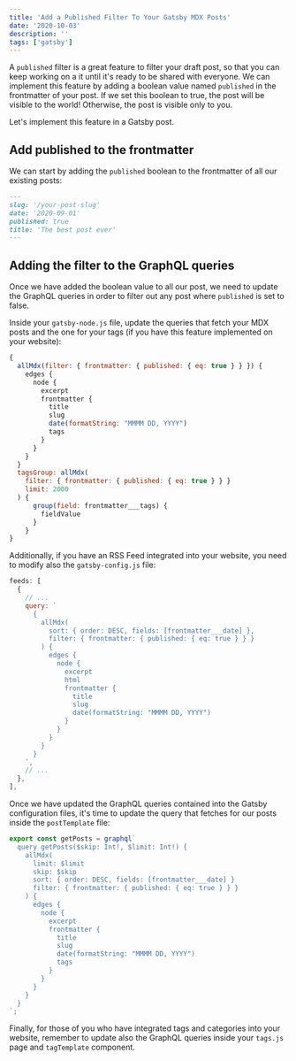 ```yaml
---
title: 'Add a Published Filter To Your Gatsby MDX Posts'
date: '2020-10-03'
description: ''
tags: ['gatsby']
---
```


A `published` filter is a great feature to filter your draft post, so that you can keep working on a it until it's ready to be shared with everyone.
We can implement this feature by adding a boolean value named `published` in the frontmatter of your post.
If we set this boolean to true, the post will be visible to the world! Otherwise, the post is visible only to you.

Let's implement this feature in a Gatsby post.

## Add published to the frontmatter

We can start by adding the `published` boolean to the frontmatter of all our existing posts:

```markdown
---
slug: '/your-post-slug'
date: '2020-09-01'
published: true
title: 'The best post ever'
---
```

## Adding the filter to the GraphQL queries

Once we have added the boolean value to all our post, we need to update the GraphQL queries in order to filter out any post where `published` is set to false.

Inside your `gatsby-node.js` file, update the queries that fetch your MDX posts and the one for your tags (if you have this feature implemented on your website):

```js
{
  allMdx(filter: { frontmatter: { published: { eq: true } } }) {
    edges {
      node {
        excerpt
        frontmatter {
          title
          slug
          date(formatString: "MMMM DD, YYYY")
          tags
        }
      }
    }
  }
  tagsGroup: allMdx(
    filter: { frontmatter: { published: { eq: true } } }
    limit: 2000
  ) {
      group(field: frontmatter___tags) {
        fieldValue
      }
    }
}
```

Additionally, if you have an RSS Feed integrated into your website, you need to modify also the `gatsby-config.js` file:

```js
feeds: [
  {
    // ...
    query: `
      {
        allMdx(
          sort: { order: DESC, fields: [frontmatter___date] },
          filter: { frontmatter: { published: { eq: true } } }
        ) {
          edges {
            node {
              excerpt
              html
              frontmatter {
                title
                slug
                date(formatString: "MMMM DD, YYYY")
              }
            }
          }
        }
      }
    `,
    // ...
  },
],
```

Once we have updated the GraphQL queries contained into the Gatsby configuration files, it's time to update the query that fetches for our posts inside the `postTemplate` file:

```js
export const getPosts = graphql`
  query getPosts($skip: Int!, $limit: Int!) {
    allMdx(
      limit: $limit
      skip: $skip
      sort: { order: DESC, fields: [frontmatter___date] }
      filter: { frontmatter: { published: { eq: true } } }
    ) {
      edges {
        node {
          excerpt
          frontmatter {
            title
            slug
            date(formatString: "MMMM DD, YYYY")
            tags
          }
        }
      }
    }
  }
`;
```

Finally, for those of you who have integrated tags and categories into your website, remember to update also the GraphQL queries inside your `tags.js` page and `tagTemplate` component.
